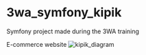 # 3wa_symfony_kipik

Symfony project made during the 3WA training

E-commerce website
![kipik_diagram](https://github.com/AurelieGilet/3wa_symfony_kipik/assets/75724762/1c2da8e2-b304-4850-b27b-8ce299127149)
